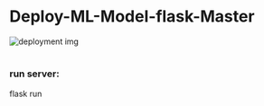 # Deploy-ML-Model-flask-Master

![deployment img](https://user-images.githubusercontent.com/75518471/151922844-db995666-048b-447c-baf3-e02a3be21e1f.jpg)
#
### run server:
flask run
